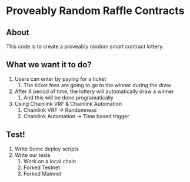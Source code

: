 # Proveably Random Raffle Contracts

## About

This code is to create a proveably random smart contract lottery.

## What we want it to do?

1. Users can enter by paying for a ticket
   1. The ticket fees are going to go to the winner during the draw
2. After X period of time, the lottery will automatically draw a winner
   1. And this will be done programatically
3. Using Chainlink VRF & Chainlink Automation
   1. Chainlink VRF -> Randomness
   2. Chainlink Automation -> Time based trigger

## Test!

1. Write Some deploy scripts
2. Write our tests
   1. Work on a local chain
   2. Forked Testnet
   3. Forked Mainnet
